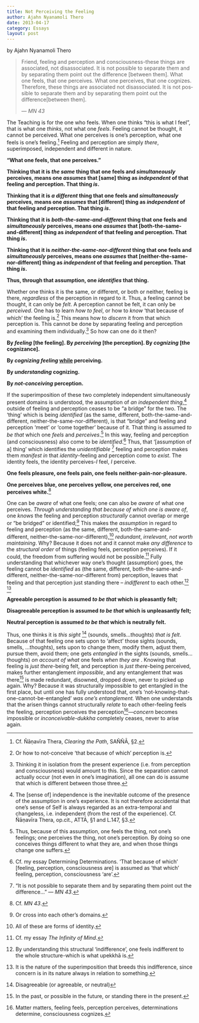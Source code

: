 ```yaml
---
title: Not Perceiving the Feeling
author: Ajahn Nyanamoli Thero
date: 2013-04-17
category: Essays
layout: post
---
```


by Ajahn Nyanamoli Thero

<div lang="en">

> Friend, feeling and perception and consciousness-these things are
> associated, not disassociated. It is not possible to separate them and
> by separating them point out the difference \[between them\]. What one
> feels, that one perceives. What one perceives, that one cognizes.
> Therefore, these things are associated not disassociated. It is not
> possible to separate them and by separating them point out the
> difference\[between them\].
>
> — <cite>MN 43</cite>

</div>

The Teaching is for the one who feels. When one thinks “this is what I
feel”, that is what one *thinks*, not what one *feels*. Feeling cannot
be thought, it cannot be perceived. What one perceives is one’s
perception, what one feels is one’s feeling.[^1] Feeling and perception
are simply *there*, superimposed, independent and different in nature.

**“What one feels, that one perceives.”**

**Thinking that it is *the same* thing that one feels and
*simultaneously* perceives, means one *assumes* that \[same\] thing as
*independent* of that feeling and perception. That thing *is*.**

**Thinking that it is *a different* thing that one feels and
*simultaneously* perceives, means one *assumes* that \[different\] thing
as *independent* of that feeling and perception. That thing *is*.**

**Thinking that it is *both-the-same-and-different* thing that one feels
and *simultaneously* perceives, means one *assumes* that
\[both-the-same-and-different\] thing as *independent* of that feeling
and perception. That thing *is*.**

**Thinking that it is *neither-the-same-nor-different* thing that one
feels and *simultaneously* perceives, means one *assumes* that
\[neither-the-same-nor-different\] thing as *independent* of that
feeling and perception. That thing *is*.**

**Thus, through that assumption, one *identifies* that thing.**

Whether one thinks it is the same, or different, or both or neither,
feeling is there, *regardless* of the perception in regard to it. Thus,
a feeling cannot be thought, it can only be *felt*. A perception cannot
be felt, it can only be *perceived*. One has to learn *how to feel*, or
how to *know* ‘that because of which’ the feeling is.[^2] This means how
to *discern* it from that which perception is. This cannot be done by
separating feeling and perception and examining them individually.[^3]
So how can one do it then?

**By *feeling* \[the feeling\]. By *perceiving* \[the perception\]. By
*cognizing* \[the cognizance\].**

**By *cognizing feeling* <u>while</u> perceiving.**

**By *understanding* cognizing.**

**By *not-conceiving* perception.**

If the superimposition of these two completely independent
simultaneously present domains is understood, the assumption of *an
independent thing*,[^4] outside of feeling and perception ceases to be
“a bridge” for the two. The ‘thing’ which is being *identified* (as the
same, different, both-the-same-and-different,
neither-the-same-nor-different), is that “bridge” and feeling and
perception ‘meet’ or ‘come together’ because of it. That thing is
assumed *to be that* which one *feels* and *perceives*.[^5] In this way,
feeling and perception (and consciousness) also come to be
*identified*.[^6] Thus, that ‘\[assumption of a\] thing’ which
identifies the *unidentifiable* [^7] feeling and perception makes them
*manifest in* that *identity*-feeling and perception come to *exist*.
The identity feels, the identity perceives-*I* feel, *I* perceive.

**One feels pleasure, one feels pain, one feels
neither-pain-nor-pleasure.**

**One perceives blue, one perceives yellow, one perceives red, one
perceives white.**[^8]

One can be *aware* of what one feels; one can also be *aware* of what
one perceives. *Through understanding that because of which one is aware
of*, one *knows* the feeling and perception *structurally* cannot
overlap or merge or “be bridged” or identified;[^9] This makes the
*assumption* in regard to feeling and perception (as the same,
different, both-the-same-and-different,
neither-the-same-nor-different),[^10] *redundant*, *irrelevant*, *not
worth maintaining*. Why? Because it does not and it cannot make *any
difference* to the *structural order* of things (feeling feels,
perception perceives). If it could, the freedom from suffering would not
be possible.[^11] Fully understanding that whichever way one’s thought
(assumption) goes, the feeling cannot be *identified* as (the same,
different, both-the-same-and-different, neither-the-same-nor-different
from) perception, leaves that feeling and that perception just standing
there – *indifferent* to each other.[^12] [^13]

**Agreeable perception is assumed *to be that* which is pleasantly
felt;**

**Disagreeable perception is assumed *to be that* which is unpleasantly
felt;**

**Neutral perception is assumed *to be that* which is neutrally felt.**

Thus, one thinks it is *this sight* [^14] (sounds, smells…thoughts)
*that is felt*. Because of that feeling one sets upon to ‘affect’ those
sights (sounds, smells, …thoughts), sets upon to change them, modify
them, adjust them, pursue them, avoid them; one gets *entangled* in the
sights (sounds, smells…thoughts) *on account of what* one feels *when
they are* . Knowing that feeling is *just there*-being felt, and
perception is *just there*-being perceived, makes further entanglement
*impossible*, and any entanglement that was there[^15] is made
redundant, disowned, dropped down, never to picked up again. Why?
Because it was structurally impossible to get entangled in the first
place, but until one has fully understood that, one’s
‘not-knowing-that-one-cannot-be-entangled’ *was one’s entanglement.*
When one understands that the arisen things cannot structurally *relate*
to each other-feeling feels the feeling, perception perceives the
perception[^16]—*concern* becomes impossible or *inconceivable-dukkha*
completely ceases, never to arise again.

[^1]: Cf. Ñāṇavīra Thera, <cite>Clearing the Path</cite>, SAÑÑĀ, §2.

[^2]: Or how to not-conceive ‘that because of which’ perception is.

[^3]: Thinking it in isolation from the present experience (i.e. from
    perception and consciousness) would amount to this. Since the
    separation cannot actually occur (not even in one’s imagination),
    all one can do is assume that which is different between those
    three.

[^4]: The \[sense of\] independence is the inevitable outcome of the
    presence of the assumption in one’s experience. It is not therefore
    accidental that one’s sense of Self is always regarded as an
    extra-temporal and changeless, i.e. independent (from the rest of
    the experience). Cf. Ñāṇavīra Thera, op.cit., ATTĀ, §1 and L.147,
    §3.

[^5]: Thus, because of this assumption, one feels the thing, not one’s
    feelings; one perceives the thing, not one’s perception. By doing so
    one conceives things different to what they are, and when those
    things change one suffers.

[^6]: Cf. my essay Determining Determinations. ‘That because of which’
    \[feeling, perception, consciousness are\] is assumed as ‘that
    which’ feeling, perception, consciousness ‘are’.

[^7]: “It is not possible to separate them and by separating them point
    out the difference…” — <cite>MN 43</cite>.

[^8]: Cf. <cite>MN 43</cite>.

[^9]: Or cross into each other’s domains.

[^10]: All of these are forms of identity.

[^11]: Cf. my essay <cite>The Infinity of Mind</cite>.

[^12]: By understanding this structural ‘indifference’, one feels
    indifferent to the whole structure-which is what upekkhā is.

[^13]: It is the nature of the superimposition that breeds this
    indifference, since concern is in its nature always in relation to
    something.

[^14]: Disagreeable (or agreeable, or neutral)

[^15]: In the past, or possible in the future, or standing there in the
    present.

[^16]: Matter matters, feeling feels, perception perceives,
    determinations determine, consciousness cognizes.
